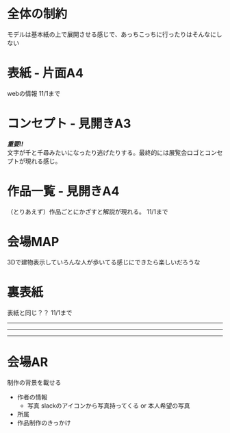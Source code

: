 # 全体の制約
モデルは基本紙の上で展開させる感じで、あっちこっちに行ったりはそんなにしない

# 表紙 - 片面A4
webの情報 11/1まで

# コンセプト - 見開きA3
***重要!!***<br>
文字が千と千尋みたいになったり逃げたりする。最終的には展覧会ロゴとコンセプトが現れる感じ。

# 作品一覧 - 見開きA4
（とりあえず）作品ごとにかざすと解説が現れる。 11/1まで

# 会場MAP
3Dで建物表示していろんな人が歩いてる感じにできたら楽しいだろうな

# 裏表紙
表紙と同じ？？ 11/1まで

***
***
***
# 会場AR
制作の背景を載せる

- 作者の情報
    - 写真
    slackのアイコンから写真持ってくる or 本人希望の写真
- 所属
- 作品制作のきっかけ
